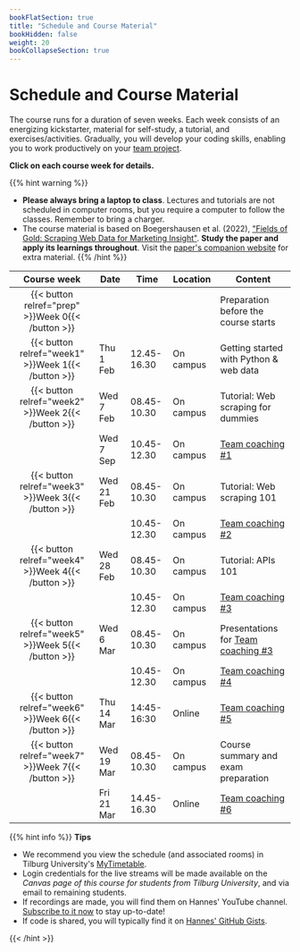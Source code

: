 ```yaml
---
bookFlatSection: true
title: "Schedule and Course Material"
bookHidden: false
weight: 20
bookCollapseSection: true
---
```


# Schedule and Course Material

The course runs for a duration of seven weeks. Each week consists of an energizing kickstarter, material for self-study, a tutorial, and exercises/activities. Gradually, you will develop your coding skills, enabling you to work productively on your [team project](../project).

__Click on each course week for details.__

<!--
The course consists of weekly modules, which will gradually develop your coding skills that will enable you to work productively on your team project.
-->

{{% hint warning %}}
- __Please always bring a laptop to class__. Lectures and tutorials are not scheduled in computer rooms, but you require a computer to follow the classes. Remember to bring a charger.
- The course material is based on Boegershausen et al. (2022), ["Fields of Gold: Scraping Web Data for Marketing Insight"](https://doi.org/10.1177/00222429221100750). __Study the paper and apply its learnings throughout__. Visit the [paper's companion website](https://web-scraping.org) for extra material.
{{% /hint %}}

Course week|Date|Time|Location|Content|
|:-:|---------|---------|-------------|--------------------|
|{{< button relref="prep" >}}Week 0{{< /button >}}  | | | | Preparation before the course starts   
|{{< button relref="week1" >}}Week 1{{< /button >}} |Thu 1 Feb | 12.45-16.30 | On campus | Getting started with Python & web data
|{{< button relref="week2" >}}Week 2{{< /button >}}|Wed 7 Feb | 08.45-10.30 | On campus | Tutorial: Web scraping for dummies 
|               |Wed 7 Sep | 10.45-12.30 | On campus | [Team coaching #1](/docs/project/workplan)
|{{< button relref="week3" >}}Week 3{{< /button >}}|Wed 21 Feb | 08.45-10.30 | On campus | Tutorial: Web scraping 101 
|                                                  |           | 10.45-12.30 | On campus | [Team coaching #2](/docs/project/workplan)
|{{< button relref="week4" >}}Week 4{{< /button >}}|Wed 28 Feb | 08.45-10.30 | On campus | Tutorial: APIs 101
|                                                  |           | 10.45-12.30 | On campus | [Team coaching #3](/docs/project/workplan)
|{{< button relref="week5" >}}Week 5{{< /button >}}|Wed 6 Mar | 08.45-10.30 | On campus | Presentations for [Team coaching #3](/docs/project/workplan)
|                                                  |           | 10.45-12.30 | On campus | [Team coaching #4](/docs/project/workplan)
|{{< button relref="week6" >}}Week 6{{< /button >}} |Thu 14 Mar  | 14:45-16:30 | Online | [Team coaching #5](/docs/project/workplan)
|{{< button relref="week7" >}}Week 7{{< /button >}}  |Wed 19 Mar | 08.45-10.30 | On campus | Course summary and exam preparation 
|                              |Fri 21 Mar | 14.45-16.30  | Online | [Team coaching #6](/docs/project/workplan)

{{% hint info %}}
__Tips__
- We recommend you view the schedule (and associated rooms) in Tilburg University's [MyTimetable](https://rooster.uvt.nl).
- Login credentials for the live streams will be made available on the *Canvas page of this course for students from Tilburg University*, and via email to remaining students.
- If recordings are made, you will find them on Hannes' YouTube channel. [Subscribe to it now](http://www.youtube.com/c/hannesdatta?sub_confirmation=1) to stay up-to-date!
- If code is shared, you will typically find it on [Hannes' GitHub Gists](https://gist.github.com/hannesdatta).

{{< /hint >}}


<!--
## Modules

The course consists of weekly modules, which will gradually develop your coding skills that will enable you to work productively on your team project.

{{<section>}}
-->